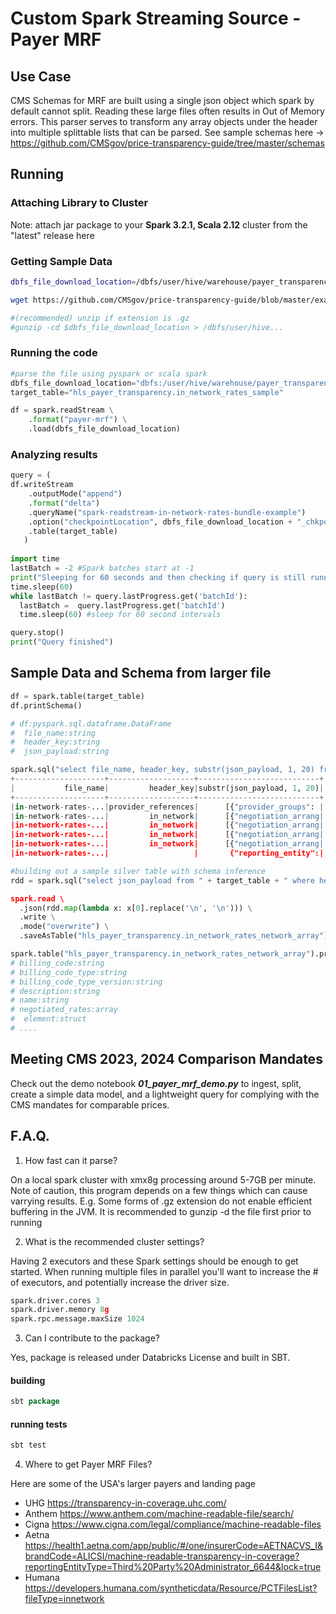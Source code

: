 # Custom Spark Streaming Source - Payer MRF

## Use Case 


CMS Schemas for MRF are built using a single json object which spark by default cannot split. Reading these large files often results in Out of Memory errors. This parser serves to transform any array objects under the header into multiple splittable lists that can be parsed. See sample schemas here ->  https://github.com/CMSgov/price-transparency-guide/tree/master/schemas



## Running

### Attaching Library to Cluster 

Note: attach jar package to your **Spark 3.2.1, Scala 2.12** cluster from the "latest" release here

### Getting Sample Data
``` bash
dbfs_file_download_location=/dbfs/user/hive/warehouse/payer_transparency.db/raw_files/in-network-rates-bundle-single-plan-sample.json

wget https://github.com/CMSgov/price-transparency-guide/blob/master/examples/in-network-rates/in-network-rates-bundle-single-plan-sample.json -O $dbfs_file_download_location

#(recommended) unzip if extension is .gz
#gunzip -cd $dbfs_file_download_location > /dbfs/user/hive...
```
### Running the code

```python
#parse the file using pyspark or scala spark
dbfs_file_download_location="dbfs:/user/hive/warehouse/payer_transparency.db/raw_files/in-network-rates-bundle-single-plan-sample.json"
target_table="hls_payer_transparency.in_network_rates_sample"

df = spark.readStream \
    .format("payer-mrf") \
    .load(dbfs_file_download_location)
```

### Analyzing results

```python 
query = (
df.writeStream 
    .outputMode("append") 
    .format("delta")
    .queryName("spark-readstream-in-network-rates-bundle-example")
    .option("checkpointLocation", dbfs_file_download_location + "_chkpoint_dir")
    .table(target_table)
   )
   
import time
lastBatch = -2 #Spark batches start at -1
print("Sleeping for 60 seconds and then checking if query is still running...")
time.sleep(60)
while lastBatch != query.lastProgress.get('batchId'):
  lastBatch =  query.lastProgress.get('batchId')
  time.sleep(60) #sleep for 60 second intervals

query.stop()    
print("Query finished")
``` 


## Sample Data and Schema from larger file

``` python
df = spark.table(target_table)
df.printSchema()

# df:pyspark.sql.dataframe.DataFrame
#  file_name:string
#  header_key:string
#  json_payload:string

spark.sql("select file_name, header_key, substr(json_payload, 1, 20) from " + target_table).show()
+--------------------+-------------------+---------------------------+
|           file_name|         header_key|substr(json_payload, 1, 20)|
+--------------------+-------------------+---------------------------+
|in-network-rates-...|provider_references|      [{"provider_groups": |
|in-network-rates-...|         in_network|      [{"negotiation_arrang|
|in-network-rates-...|         in_network|      [{"negotiation_arrang|
|in-network-rates-...|         in_network|      [{"negotiation_arrang|
|in-network-rates-...|         in_network|      [{"negotiation_arrang|
|in-network-rates-...|                   |       {"reporting_entity":|

#building out a sample silver table with schema inference
rdd = spark.sql("select json_payload from " + target_table + " where header_key='in_network').rdd.repartition(20)

spark.read \
  .json(rdd.map(lambda x: x[0].replace('\n', '\n'))) \
  .write \
  .mode("overwrite") \
  .saveAsTable("hls_payer_transparency.in_network_rates_network_array")

spark.table("hls_payer_transparency.in_network_rates_network_array").printSchema()
# billing_code:string
# billing_code_type:string
# billing_code_type_version:string
# description:string
# name:string
# negotiated_rates:array
#  element:struct
# ....

```

## Meeting CMS 2023, 2024 Comparison Mandates
Check out the demo notebook ***01_payer_mrf_demo.py*** to ingest, split, create a simple data model, and a lightweight query for complying with the CMS mandates for comparable prices.


## F.A.Q.

1. How fast can it parse? 

On a local spark cluster with xmx8g processing around 5-7GB per minute. Note of caution, this program depends on a few things which can cause varrying results. E.g. Some forms of .gz extension do not enable efficient buffering in the JVM. It is recommended to gunzip -d the file first prior to running

2. What is the recommended cluster settings? 

Having 2 executors and these Spark settings should be enough to get started. When running multiple files in parallel you'll want to increase the # of executors, and potentially increase the driver size.

``` python
spark.driver.cores 3
spark.driver.memory 8g
spark.rpc.message.maxSize 1024
```

3. Can I contribute to the package? 

Yes, package is released under Databricks License and built in SBT. 

#### building
```scala
sbt package
```
#### running tests
```scala
sbt test
```

4. Where to get Payer MRF Files? 

Here are some of the USA's larger payers and landing page
 - UHG https://transparency-in-coverage.uhc.com/
 - Anthem https://www.anthem.com/machine-readable-file/search/
 - Cigna https://www.cigna.com/legal/compliance/machine-readable-files
 - Aetna https://health1.aetna.com/app/public/#/one/insurerCode=AETNACVS_I&brandCode=ALICSI/machine-readable-transparency-in-coverage?reportingEntityType=Third%20Party%20Administrator_6644&lock=true
 - Humana https://developers.humana.com/syntheticdata/Resource/PCTFilesList?fileType=innetwork


